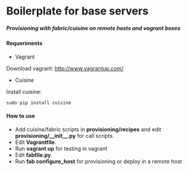 # Boilerplate for base servers #
##### Provisioning with fabric/cuisine on remote hosts and vagrant boxes #####

#### Requeriments ####

- Vagrant 

Download vagrant: http://www.vagrantup.com/

- Cuisine

Install cuisine:

	sudo pip install cuisine


#### How to use ####

- Add cuisine/fabric scripts  in __provisioning/recipes__ and edit __provisioning/\_\_init\_\_.py__ for call scripts.
- Edit __Vagrantfile__.
- Run __vagrant up__ for testing in vagrant
- Edit __fabfile.py__.
- Run __fab <enviroment> configure_host__ for provisioning or deploy in a remote host

